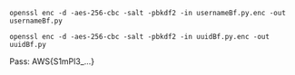 ```openssl enc -d -aes-256-cbc -salt -pbkdf2 -in usernameBf.py.enc -out usernameBf.py```

```openssl enc -d -aes-256-cbc -salt -pbkdf2 -in uuidBf.py.enc -out uuidBf.py```

Pass: AWS{S1mPl3_...}
